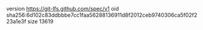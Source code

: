 version https://git-lfs.github.com/spec/v1
oid sha256:6d102c83ddbbbe7cc1faa56288136911d8f2012ceb9740306ca5f02f223a1e3f
size 13619
